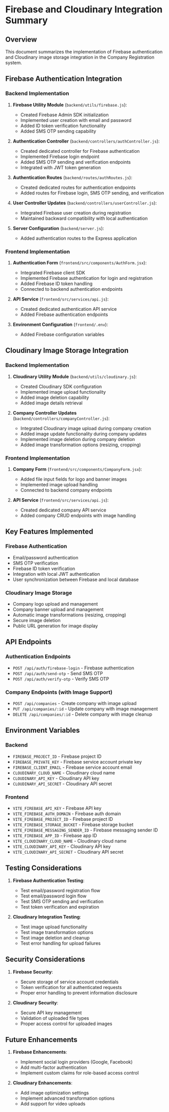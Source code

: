 # Firebase and Cloudinary Integration Summary

## Overview
This document summarizes the implementation of Firebase authentication and Cloudinary image storage integration in the Company Registration system.

## Firebase Authentication Integration

### Backend Implementation

1. **Firebase Utility Module** (`backend/utils/firebase.js`):
   - Created Firebase Admin SDK initialization
   - Implemented user creation with email and password
   - Added ID token verification functionality
   - Added SMS OTP sending capability

2. **Authentication Controller** (`backend/controllers/authController.js`):
   - Created dedicated controller for Firebase authentication
   - Implemented Firebase login endpoint
   - Added SMS OTP sending and verification endpoints
   - Integrated with JWT token generation

3. **Authentication Routes** (`backend/routes/authRoutes.js`):
   - Created dedicated routes for authentication endpoints
   - Added routes for Firebase login, SMS OTP sending, and verification

4. **User Controller Updates** (`backend/controllers/userController.js`):
   - Integrated Firebase user creation during registration
   - Maintained backward compatibility with local authentication

5. **Server Configuration** (`backend/server.js`):
   - Added authentication routes to the Express application

### Frontend Implementation

1. **Authentication Form** (`frontend/src/components/AuthForm.jsx`):
   - Integrated Firebase client SDK
   - Implemented Firebase authentication for login and registration
   - Added Firebase ID token handling
   - Connected to backend authentication endpoints

2. **API Service** (`frontend/src/services/api.js`):
   - Created dedicated authentication API service
   - Added Firebase authentication endpoints

3. **Environment Configuration** (`frontend/.env`):
   - Added Firebase configuration variables

## Cloudinary Image Storage Integration

### Backend Implementation

1. **Cloudinary Utility Module** (`backend/utils/cloudinary.js`):
   - Created Cloudinary SDK configuration
   - Implemented image upload functionality
   - Added image deletion capability
   - Added image details retrieval

2. **Company Controller Updates** (`backend/controllers/companyController.js`):
   - Integrated Cloudinary image upload during company creation
   - Added image update functionality during company updates
   - Implemented image deletion during company deletion
   - Added image transformation options (resizing, cropping)

### Frontend Implementation

1. **Company Form** (`frontend/src/components/CompanyForm.jsx`):
   - Added file input fields for logo and banner images
   - Implemented image upload handling
   - Connected to backend company endpoints

2. **API Service** (`frontend/src/services/api.js`):
   - Created dedicated company API service
   - Added company CRUD endpoints with image handling

## Key Features Implemented

### Firebase Authentication
- Email/password authentication
- SMS OTP verification
- Firebase ID token verification
- Integration with local JWT authentication
- User synchronization between Firebase and local database

### Cloudinary Image Storage
- Company logo upload and management
- Company banner upload and management
- Automatic image transformations (resizing, cropping)
- Secure image deletion
- Public URL generation for image display

## API Endpoints

### Authentication Endpoints
- `POST /api/auth/firebase-login` - Firebase authentication
- `POST /api/auth/send-otp` - Send SMS OTP
- `POST /api/auth/verify-otp` - Verify SMS OTP

### Company Endpoints (with Image Support)
- `POST /api/companies` - Create company with image upload
- `PUT /api/companies/:id` - Update company with image management
- `DELETE /api/companies/:id` - Delete company with image cleanup

## Environment Variables

### Backend
- `FIREBASE_PROJECT_ID` - Firebase project ID
- `FIREBASE_PRIVATE_KEY` - Firebase service account private key
- `FIREBASE_CLIENT_EMAIL` - Firebase service account email
- `CLOUDINARY_CLOUD_NAME` - Cloudinary cloud name
- `CLOUDINARY_API_KEY` - Cloudinary API key
- `CLOUDINARY_API_SECRET` - Cloudinary API secret

### Frontend
- `VITE_FIREBASE_API_KEY` - Firebase API key
- `VITE_FIREBASE_AUTH_DOMAIN` - Firebase auth domain
- `VITE_FIREBASE_PROJECT_ID` - Firebase project ID
- `VITE_FIREBASE_STORAGE_BUCKET` - Firebase storage bucket
- `VITE_FIREBASE_MESSAGING_SENDER_ID` - Firebase messaging sender ID
- `VITE_FIREBASE_APP_ID` - Firebase app ID
- `VITE_CLOUDINARY_CLOUD_NAME` - Cloudinary cloud name
- `VITE_CLOUDINARY_API_KEY` - Cloudinary API key
- `VITE_CLOUDINARY_API_SECRET` - Cloudinary API secret

## Testing Considerations

1. **Firebase Authentication Testing**:
   - Test email/password registration flow
   - Test email/password login flow
   - Test SMS OTP sending and verification
   - Test token verification and expiration

2. **Cloudinary Integration Testing**:
   - Test image upload functionality
   - Test image transformation options
   - Test image deletion and cleanup
   - Test error handling for upload failures

## Security Considerations

1. **Firebase Security**:
   - Secure storage of service account credentials
   - Token verification for all authenticated requests
   - Proper error handling to prevent information disclosure

2. **Cloudinary Security**:
   - Secure API key management
   - Validation of uploaded file types
   - Proper access control for uploaded images

## Future Enhancements

1. **Firebase Enhancements**:
   - Implement social login providers (Google, Facebook)
   - Add multi-factor authentication
   - Implement custom claims for role-based access control

2. **Cloudinary Enhancements**:
   - Add image optimization settings
   - Implement advanced transformation options
   - Add support for video uploads